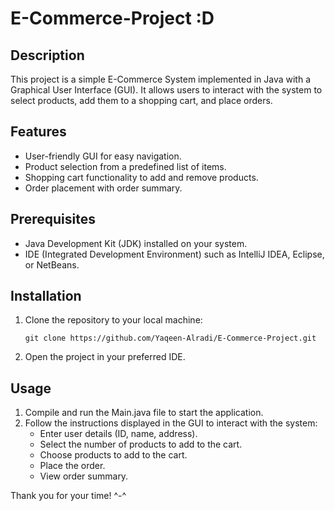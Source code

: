 # E-Commerce-Project :D

## Description
This project is a simple E-Commerce System implemented in Java with a Graphical User Interface (GUI). It allows users to interact with the system to select products, add them to a shopping cart, and place orders.

## Features
- User-friendly GUI for easy navigation.
- Product selection from a predefined list of items.
- Shopping cart functionality to add and remove products.
- Order placement with order summary.

## Prerequisites
- Java Development Kit (JDK) installed on your system.
- IDE (Integrated Development Environment) such as IntelliJ IDEA, Eclipse, or NetBeans.

## Installation
1. Clone the repository to your local machine:
   ```
   git clone https://github.com/Yaqeen-Alradi/E-Commerce-Project.git
   ```
2. Open the project in your preferred IDE.

## Usage
1. Compile and run the Main.java file to start the application.
2. Follow the instructions displayed in the GUI to interact with the system:
   - Enter user details (ID, name, address).
   - Select the number of products to add to the cart.
   - Choose products to add to the cart.
   - Place the order.
   - View order summary.

Thank you for your time! ^-^
